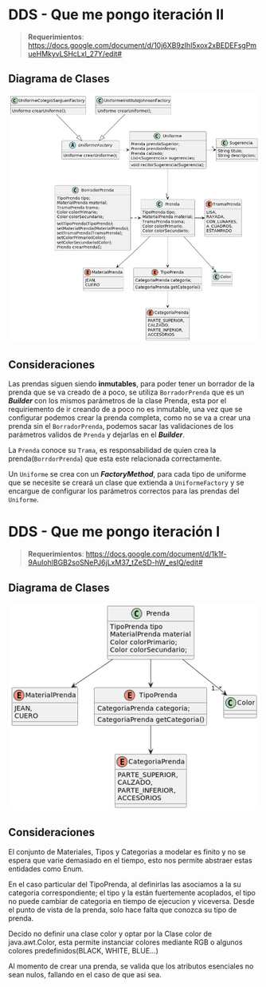 
# DDS - Que me pongo iteración II
>**Requerimientos**:
https://docs.google.com/document/d/10j6XB9zIhl5xox2xBEDEFsgPmueHMkyvLSHcLxl_27Y/edit#
## Diagrama de Clases
![Diagrama de Clases](./classDiagram/diagramIteracionII.png)
## Consideraciones
Las prendas siguen siendo **inmutables**, para poder tener un borrador de la prenda que se va creado de a poco, se utiliza
`BorradorPrenda` que es un **_Builder_** con los mismos parámetros de la clase Prenda, esta por el requiriemento de ir
creando de a poco no es inmutable, una vez que se configurar podemos crear la prenda completa, como no se va a crear una
prenda sin el `BorradorPrenda`, podemos sacar las validaciones de los parámetros validos de `Prenda` y dejarlas en el
_**Builder**_.

La `Prenda` conoce su `Trama`, es responsabilidad de quien crea la prenda(`BorrdorPrenda`) que esta este relacionada correctamente.

Un `Uniforme` se crea con un _**FactoryMethod**_, para cada tipo de uniforme que se necesite se creará un clase que extienda
a `UniformeFactory` y se encargue de configurar los parámetros correctos para las prendas del `Uniforme`.

# DDS - Que me pongo iteración I
>**Requerimientos**:
https://docs.google.com/document/d/1k1f-9AuIohlBGB2soSNePJ6jLxM37_tZeSD-hW_esIQ/edit#
## Diagrama de Clases
![Diagrama de Clases](./classDiagram/diagramIteracionI.png)
## Consideraciones

El conjunto de Materiales, Tipos y Categorias a modelar es finito y no se espera que varie demasiado en el tiempo,
esto nos permite abstraer estas entidades como Enum.

En el caso particular del TipoPrenda, al definirlas las asociamos a la su categoria correspondiente; el tipo y la
están fuertemente acoplados, el tipo no puede cambiar de categoria en tiempo de ejecucion y viceversa. Desde el punto
de vista de la prenda, solo hace falta que conozca su tipo de prenda.

Decido no definir una clase color y optar por la Clase color de java.awt.Color, esta permite instanciar colores mediante
RGB o algunos colores predefinidos(BLACK, WHITE, BLUE...)

Al momento de crear una prenda, se valida que los atributos esenciales no sean nulos, fallando en el caso de que asi sea.
